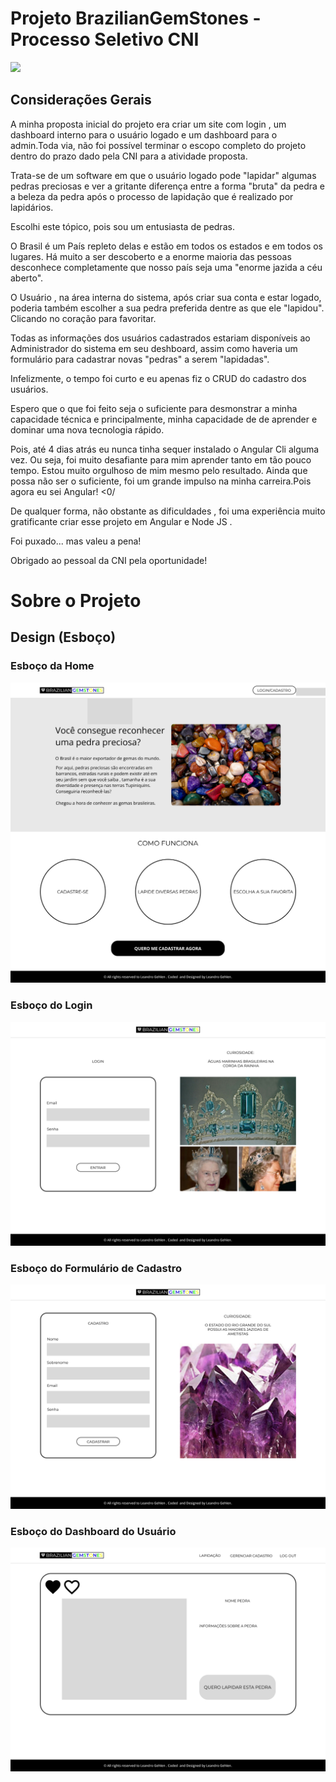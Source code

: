 # Projeto BrazilianGemStones - Processo Seletivo CNI

![](https://img.shields.io/github/license/leandro-gehlen/BL-clean-architecture-node-api)  

## Considerações Gerais

A minha proposta inicial do projeto era criar um site com login , um dashboard interno para o usuário logado e um dashboard para o admin.Toda via, não foi possível terminar o escopo completo do projeto dentro do prazo dado pela CNI para a atividade proposta.

Trata-se de um software em que o usuário logado pode "lapidar" algumas pedras preciosas e ver a gritante diferença entre a forma "bruta" da pedra e a beleza da pedra após o processo de lapidação que é realizado por lapidários.

Escolhi este tópico, pois sou um entusiasta de pedras.

O Brasil é um País repleto delas e estão em todos os estados e em todos os lugares. Há muito a ser descoberto e a enorme maioria das pessoas desconhece completamente que nosso país seja uma "enorme jazida a céu aberto".

O Usuário , na área interna do sistema, após criar sua conta e estar logado, poderia também escolher a sua pedra preferida dentre as que ele "lapidou". Clicando no coração para favoritar.

Todas as informações dos usuários cadastrados estariam disponíveis ao Administrador do sistema em seu deshboard, assim como haveria um formulário para cadastrar novas "pedras" a serem "lapidadas".

Infelizmente, o tempo foi curto e eu apenas fiz o CRUD do cadastro dos usuários.

Espero que o que foi feito seja o suficiente para desmonstrar a minha capacidade técnica e principalmente, minha capacidade de de aprender e dominar uma nova tecnologia rápido.

Pois, até 4 dias atrás eu nunca tinha sequer instalado o Angular Cli alguma vez. Ou seja, foi muito desafiante para mim aprender tanto em tão pouco tempo. Estou muito orgulhoso de mim mesmo pelo resultado.
Ainda que possa não ser o suficiente, foi um grande impulso na minha carreira.Pois agora eu sei Angular! <0/
 

De qualquer forma, não obstante as dificuldades , foi uma experiência muito gratificante criar esse projeto em Angular e Node JS .

Foi puxado... mas valeu a pena!

Obrigado ao pessoal da CNI pela oportunidade! 


# Sobre o Projeto

## Design (Esboço)
### Esboço da Home 

![Home](https://github.com/Leandro-Gehlen/PP-BL-FL-CA-CNIChallenge-BrazilianGemStones/blob/main/Imagens/Home.png?raw=true)

### Esboço do Login

![login](https://github.com/Leandro-Gehlen/PP-BL-FL-CA-CNIChallenge-BrazilianGemStones/blob/main/Imagens/Login.png?raw=true)

### Esboço do Formulário de Cadastro

![cadastro](https://github.com/Leandro-Gehlen/PP-BL-FL-CA-CNIChallenge-BrazilianGemStones/blob/main/Imagens/cadastro.png?raw=true)

### Esboço do Dashboard do Usuário

![dashboard](https://github.com/Leandro-Gehlen/PP-BL-FL-CA-CNIChallenge-BrazilianGemStones/blob/main/Imagens/DASHBOARD.png?raw=true)












